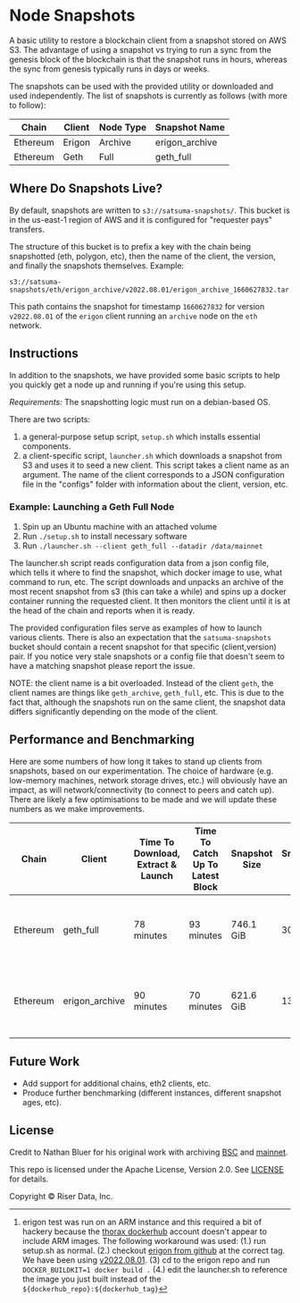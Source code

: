 # Node Snapshots

A basic utility to restore a blockchain client from a snapshot stored on AWS S3. The advantage of using a snapshot vs trying to run a sync from the genesis block of the blockchain is that the snapshot runs in hours, whereas the sync from genesis typically runs in days or weeks.

The snapshots can be used with the provided utility or downloaded and used independently. The list of snapshots is currently as follows (with more to follow):

| Chain    | Client | Node Type | Snapshot Name  |
| -------- | ------ | --------- | -------------- |
| Ethereum | Erigon | Archive   | erigon_archive |
| Ethereum | Geth   | Full      | geth_full      |

## Where Do Snapshots Live?

By default, snapshots are written to `s3://satsuma-snapshots/`. This bucket is in the us-east-1 region of AWS and it is configured for "requester pays" transfers.

The structure of this bucket is to prefix a key with the chain being snapshotted (eth, polygon, etc), then the name of the client, the version, and finally the snapshots themselves. Example:

```
s3://satsuma-snapshots/eth/erigon_archive/v2022.08.01/erigon_archive_1660627832.tar.zstd
```

This path contains the snapshot for timestamp `1660627832` for version `v2022.08.01` of the `erigon` client running an `archive` node on the `eth` network.

## Instructions

In addition to the snapshots, we have provided some basic scripts to help you quickly get a node up and running if you're using this setup.

_Requirements:_ The snapshotting logic must run on a debian-based OS.

There are two scripts:

1. a general-purpose setup script, `setup.sh` which installs essential components.
2. a client-specific script, `launcher.sh` which downloads a snapshot from S3 and uses it to seed a new client. This script takes a client name as an argument. The name of the client corresponds to a JSON configuration file in the "configs" folder with information about the client, version, etc.

### Example: Launching a Geth Full Node

1. Spin up an Ubuntu machine with an attached volume
2. Run `./setup.sh` to install necessary software
3. Run `./launcher.sh --client geth_full --datadir /data/mainnet`

The launcher.sh script reads configuration data from a json config file, which tells it where to find the snapshot, which docker image to use, what command to run, etc. The script downloads and unpacks an archive of the most recent snapshot from s3 (this can take a while) and spins up a docker container running the requested client. It then monitors the client until it is at the head of the chain and reports when it is ready.

The provided configuration files serve as examples of how to launch various clients. There is also an expectation that the `satsuma-snapshots` bucket should contain a recent snapshot for that specific (client,version) pair. If you notice very stale snapshots or a config file that doesn't seem to have a matching snapshot please report the issue.

NOTE: the client name is a bit overloaded. Instead of the client `geth`, the client names are things like `geth_archive`, `geth_full`, etc. This is due to the fact that, although the snapshots run on the same client, the snapshot data differs significantly depending on the mode of the client.

## Performance and Benchmarking

Here are some numbers of how long it takes to stand up clients from snapshots, based on our experimentation. The choice of hardware (e.g. low-memory machines, network storage drives, etc.) will obviously have an impact, as will network/connectivity (to connect to peers and catch up). There are likely a few optimisations to be made and we will update these numbers as we make improvements.

| Chain    | Client         | Time To Download, Extract & Launch | Time To Catch Up To Latest Block | Snapshot Size | Snapshot Age | Instance Type                          |
| -------- | -------------- | ---------------------------------- | -------------------------------- | ------------- | ------------ | -------------------------------------- |
| Ethereum | geth_full      | 78 minutes                         | 93 minutes                       | 746.1 GiB     | 30 hours     | EC2 im4.2x (8 CPU (ARM), 32GB RAM)     |
| Ethereum | erigon_archive | 90 minutes                         | 70 minutes                       | 621.6 GiB     | 13 hours     | EC2 im4.2x (8 CPU (ARM), 32GB RAM)[^1] |

[^1]: erigon test was run on an ARM instance and this required a bit of hackery because the [thorax dockerhub](https://hub.docker.com/r/thorax/erigon/tags) account doesn't appear to include ARM images. The following workaround was used: (1.) run setup.sh as normal. (2.) checkout [erigon from github](https://github.com/ledgerwatch/erigon/) at the correct tag. We have been using [v2022.08.01](https://github.com/ledgerwatch/erigon/releases/tag/v2022.08.01). (3) cd to the erigon repo and run `DOCKER_BUILDKIT=1 docker build .` (4.) edit the launcher.sh to reference the image you just built instead of the `${dockerhub_repo}:${dockerhub_tag}`

## Future Work

- Add support for additional chains, eth2 clients, etc.
- Produce further benchmarking (different instances, different snapshot ages, etc).

## License

Credit to Nathan Bluer for his original work with archiving [BSC](https://github.com/allada/bsc-archive-snapshot) and [mainnet](https://github.com/allada/eth-archive-snapshot).

This repo is licensed under the Apache License, Version 2.0. See [LICENSE]() for details.

Copyright © Riser Data, Inc.

